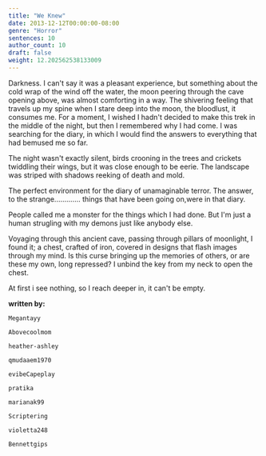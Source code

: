```yaml
---
title: "We Knew"
date: 2013-12-12T00:00:00-08:00
genre: "Horror"
sentences: 10
author_count: 10
draft: false
weight: 12.202562538133009
---
```



Darkness.
I can't say it was a pleasant experience, but something about the cold wrap of the wind off the water, the moon peering through the cave opening above, was almost comforting in a way.
The shivering feeling that travels up my spine when I stare deep into the moon, the bloodlust, it consumes me.
For a moment, I wished I hadn't decided to make this trek in the middle of the night, but then I remembered why I had come.
I was searching for the diary, in which I would find the answers to everything that had bemused me so far.

The night wasn't exactly silent, birds crooning in the trees and crickets twiddling their wings, but it was close enough to be eerie. The landscape was striped with shadows reeking of death and mold.

The perfect environment for the diary of unamaginable terror. The answer, to the strange............. things that have been going on,were in that diary.

People called me a monster for the things which I had done. But I'm just a human strugling with my demons just like anybody else.

Voyaging through this ancient cave, passing through pillars of moonlight, I found it; a chest, crafted of iron, covered in designs that flash images through my mind. Is this curse bringing up the memories of others, or are these my own, long repressed? I unbind the key from my neck to open the chest.

At first i see nothing, so I reach deeper in, it can't be empty.

**written by:**

`Megantayy`

`Abovecoolmom`

`heather-ashley`

`qmudaaem1970`

`evibeCapeplay`

`pratika`

`marianak99`

`Scriptering`

`violetta248`

`Bennettgips`

